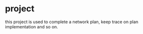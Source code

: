 # project
this project is used to complete a network plan, keep trace on plan implementation and so on.
